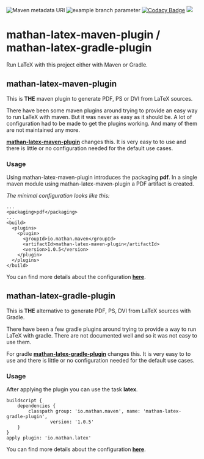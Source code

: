 ![Maven metadata URI](https://maven-badges.herokuapp.com/maven-central/io.mathan.maven/mathan-latex-maven-plugin/badge.svg)
![example branch parameter](https://github.com/reallyinsane/mathan-latex-maven-plugin/actions/workflows/maven.yml/badge.svg)
[![Codacy Badge](https://api.codacy.com/project/badge/Grade/911e2266a08840daa9e95c99ab2f9ab4)](https://www.codacy.com/app/reallyinsane/mathan-latex-maven-plugin?utm_source=github.com&amp;utm_medium=referral&amp;utm_content=reallyinsane/mathan-latex-maven-plugin&amp;utm_campaign=Badge_Grade)
<a href="https://opensource.org/licenses/Apache-2.0"><img src="https://img.shields.io/badge/license-apache2-blue.svg"></a>

# mathan-latex-maven-plugin / mathan-latex-gradle-plugin

Run LaTeX with this project either with Maven or Gradle.

## mathan-latex-maven-plugin

This is **THE** maven plugin to generate PDF, PS or DVI from LaTeX sources.

There have been some maven plugins around trying to provide an easy way to run LaTeX with maven. But it was never as easy as it should be. A lot of configuration had to be made to get the plugins working. And many of them are not maintained any more.

[**mathan-latex-maven-plugin**](maven.md) changes this. It is very easy to to use and there is little or no configuration needed for the default use cases.

### Usage
Using mathan-latex-maven-plugin introduces the packaging **pdf**. In a single maven module using mathan-latex-maven-plugin a PDF artifact is created.

*The minimal configuration looks like this:*
```
...
<packaging>pdf</packaging>
...
<build>
  <plugins>
    <plugin>
      <groupId>io.mathan.maven</groupId>
      <artifactId>mathan-latex-maven-plugin</artifactId>
      <version>1.0.5</version>
    </plugin>
  </plugins>
</build>
```

You can find more details about the configuration [**here**](maven.md).

## mathan-latex-gradle-plugin

This is **THE** alternative to generate PDF, PS, DVI from LaTeX sources with Gradle.
 
There have been a few gradle plugins around trying to provide a way to run LaTeX with gradle. There are not documented well and so it was not easy to use them.

For gradle [**mathan-latex-gradle-plugin**](gradle.md) changes this. It is very easy to to use and there is little or no configuration needed for the default use cases.

### Usage

After applying the plugin you can use the task **latex**.

```
buildscript {
    dependencies {
        classpath group: 'io.mathan.maven', name: 'mathan-latex-gradle-plugin',
                version: '1.0.5'
    }
}
apply plugin: 'io.mathan.latex'
``` 

You can find more details about the configuration [**here**](gradle.md).
